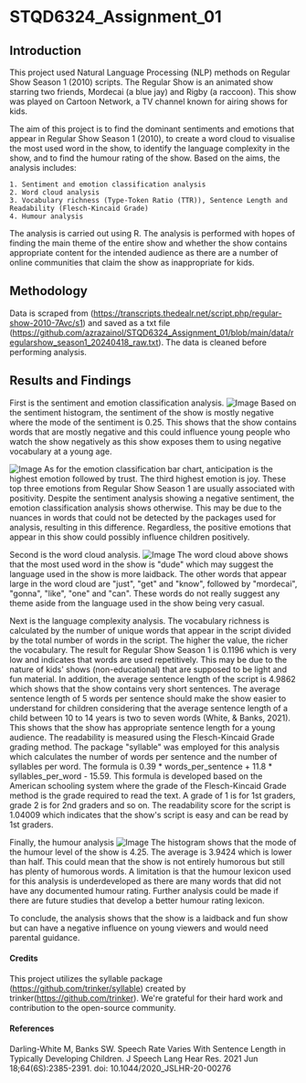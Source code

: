 # STQD6324_Assignment_01

## Introduction

This project used Natural Language Processing (NLP) methods on Regular Show Season 1 (2010) scripts. The Regular Show is an animated show starring two friends, Mordecai (a blue jay) and Rigby (a raccoon). This show was played on Cartoon Network, a TV channel known for airing shows for kids.

The aim of this project is to find the dominant sentiments and emotions that appear in Regular Show Season 1 (2010), to create a word cloud to visualise the most used word in the show, to identify the language complexity in the show, and to find the humour rating of the show. Based on the aims, the analysis includes:


    1. Sentiment and emotion classification analysis
    2. Word cloud analysis
    3. Vocabulary richness (Type-Token Ratio (TTR)), Sentence Length and Readability (Flesch-Kincaid Grade)
    4. Humour analysis


The analysis is carried out using R. The analysis is performed with hopes of finding the main theme of the entire show and whether the show contains appropriate content for the intended audience as there are a number of online communities that claim the show as inappropriate for kids.

## Methodology

Data is scraped from (https://transcripts.thedealr.net/script.php/regular-show-2010-7Avc/s1) and saved as a txt file (https://github.com/azrazainol/STQD6324_Assignment_01/blob/main/data/regularshow_season1_20240418_raw.txt). The data is cleaned before performing analysis.

## Results and Findings

First is the sentiment and emotion classification analysis. ![Image](https://github.com/azrazainol/STQD6324_Assignment_01/blob/7ae980ca3f4ecb006b2348b8f4fd065621de759f/output%20files/sentiment_regularshow_20240426.png)
Based on the sentiment histogram, the sentiment of the show is mostly negative where the mode of the sentiment is 0.25. This shows that the show contains words that are mostly negative and this could influence young people who watch the show negatively as this show exposes them to using negative vocabulary at a young age.

![Image](https://github.com/azrazainol/STQD6324_Assignment_01/blob/0b6a2e129a074c48dea1a74dd52a080f327e9a60/output%20files/emotionclass_regularshow_20240426.png)
As for the emotion classification bar chart, anticipation is the highest emotion followed by trust. The third highest emotion is joy. These top three emotions from Regular Show Season 1 are usually associated with positivity. Despite the sentiment analysis showing a negative sentiment, the emotion classification analysis shows otherwise. This may be due to the nuances in words that could not be detected by the packages used for analysis, resulting in this difference. Regardless, the positive emotions that appear in this show could possibly influence children positively.

Second is the word cloud analysis. ![Image](https://github.com/azrazainol/STQD6324_Assignment_01/blob/0b6a2e129a074c48dea1a74dd52a080f327e9a60/output%20files/wordcloud_regularshow_20240426.png)
The word cloud above shows that the most used word in the show is "dude" which may suggest the language used in the show is more laidback. The other words that appear large in the word cloud are "just", "get" and "know", followed by "mordecai", "gonna", "like", "one" and "can". These words do not really suggest any theme aside from the language used in the show being very casual.

Next is the language complexity analysis.
The vocabulary richness is calculated by the number of unique words that appear in the script divided by the total number of words in the script. The higher the value, the richer the vocabulary. The result for Regular Show Season 1 is 0.1196 which is very low and indicates that words are used repetitively. This may be due to the nature of kids' shows (non-educational) that are supposed to be light and fun material. In addition, the average sentence length of the script is 4.9862 which shows that the show contains very short sentences. The average sentence length of 5 words per sentence should make the show easier to understand for children considering that the average sentence length of a child between 10 to 14 years is two to seven words (White, & Banks, 2021). This shows that the show has appropriate sentence length for a young audience.
The readability is measured using the Flesch-Kincaid Grade grading method. The package "syllable" was employed for this analysis which calculates the number of words per sentence and the number of syllables per word. The formula is 0.39 * words_per_sentence + 11.8 * syllables_per_word - 15.59. This formula is developed based on the American schooling system where the grade of the Flesch-Kincaid Grade method is the grade required to read the text. A grade of 1 is for 1st graders, grade 2 is for 2nd graders and so on. The readability score for the script is 1.04009 which indicates that the show's script is easy and can be read by 1st graders.

Finally, the humour analysis ![Image](https://github.com/azrazainol/STQD6324_Assignment_01/blob/0b6a2e129a074c48dea1a74dd52a080f327e9a60/output%20files/humourlvl_regularshow_20240427.png)
The histogram shows that the mode of the humour level of the show is 4.25. The average is 3.9424 which is lower than half. This could mean that the show is not entirely humorous but still has plenty of humorous words. A limitation is that the humour lexicon used for this analysis is underdeveloped as there are many words that did not have any documented humour rating. Further analysis could be made if there are future studies that develop a better humour rating lexicon.

To conclude, the analysis shows that the show is a laidback and fun show but can have a negative influence on young viewers and would need parental guidance.

#### Credits
This project utilizes the syllable package (https://github.com/trinker/syllable) created by trinker(https://github.com/trinker). We're grateful for their hard work and contribution to the open-source community.

#### References
Darling-White M, Banks SW. Speech Rate Varies With Sentence Length in Typically Developing Children. J Speech Lang Hear Res. 2021 Jun 18;64(6S):2385-2391. doi: 10.1044/2020_JSLHR-20-00276
